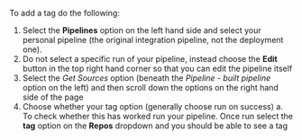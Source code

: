 To add a tag do the following:
1. Select the **Pipelines** option on the left hand side and select your personal pipeline (the original integration pipeline, not the deployment one).
2. Do not select a specific run of your pipeline, instead choose the **Edit** button in the top right hand corner so that you can edit the pipeline itself
3. Select the *Get Sources* option (beneath the *Pipeline - built pipeline* option on the left) and then scroll down the options on the right hand side of the page
4. Choose whether your tag option (generally choose run on success)
a. To check whether this has worked run your pipeline. Once run select the **tag** option on the **Repos** dropdown and you should be able to see a tag